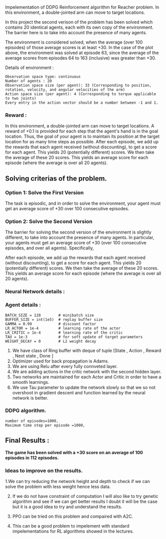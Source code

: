 Impelementation of DDPG Reinforcement algorithm for Reacher problem.
In this environment, a double-jointed arm can move to target locations.

In this project the second verison of the problem has been solved which contains 20 identical agents, each with its own copy of the environment.
The barrier here is to take into account the presence of many agents. 

The environment is considered solved, when the average (over 100 episodes) of those average scores is at least +30. In the case of the plot above, the environment was solved at episode 63, since the average of the average scores from episodes 64 to 163 (inclusive) was greater than +30.

Details of environment :
```
Observation space type: continuous
Number of agents : 20
Observation space size (per agent): 33 (Corresponding to position, rotation, velocity, and angular velocities of the arm)
Action space size (per agent): 4 (Corresponding to torque applicable to two joints)
Every entry in the action vector should be a number between -1 and 1.
```

### Reward :

In this environment, a double-jointed arm can move to target locations.
A reward of +0.1 is provided for each step that the agent's hand is in the goal location.
Thus, the goal of your agent is to maintain its position at the target location for as many time steps as possible.
After each episode, we add up the rewards that each agent received (without discounting), to get a score for each agent. This yields 20 (potentially different) scores. We then take the average of these 20 scores.
This yields an average score for each episode (where the average is over all 20 agents).

## Solving criterias of the problem. 

### Option 1: Solve the First Version
The task is episodic, and in order to solve the environment, your agent must get an average score of +30 over 100 consecutive episodes.

### Option 2: Solve the Second Version
The barrier for solving the second version of the environment is slightly different, to take into account the presence of many agents. In particular, your agents must get an average score of +30 (over 100 consecutive episodes, and over all agents). Specifically,

After each episode, we add up the rewards that each agent received (without discounting), to get a score for each agent. This yields 20 (potentially different) scores. We then take the average of these 20 scores.
This yields an average score for each episode (where the average is over all 20 agents).


### Neural Network details :


### Agent details :
```
BATCH_SIZE = 128        # minibatch size
BUFFER_SIZE = int(1e5)  # replay buffer size
GAMMA = 0.99            # discount factor
LR_ACTOR = 1e-4         # learning rate of the actor 
LR_CRITIC = 1e-4        # learning rate of the critic
TAU = 1e-3              # for soft update of target parameters
WEIGHT_DECAY = 0        # L2 weight decay

```

1. We have class of Ring buffer with deque of tuple [State , Action , Reward , Next state , Done ]
2. Optimizer used for back propagation is Adams.
3. We are using Relu after every fully connveted layer.
4. We are adding actions in the critic network with the second hidden layer.
5. Two networks are maintained for each Actor and Critic in order to have a smooth learnings.
6. We use Tau parameter to update the network slowly so that we so not overshoot in gradient descent and function learned by the neural network is better.

### DDPG algorithm.
```
number of episodes=1000, 
Maximum time step per episode =1000,
```

## Final Results :




**The game has been solved with a +30 score on an average of 100 episodes in 112 episodes.**


### Ideas to improve on the results.
1.We can try reducing the network height and depth to check if we can solve the problem with less weight hence less data.

2. If we do not have constraint of computation I will also like to try genetic algorithm and see if we can get better results I doubt it will be the case but it is a good idea to try and understand the results.

3. PPO can be tried on this problem and compaired with A2C.

4. This can be a good problem to impelement with standard impelementations for RL algorithms showed in the lectures.
